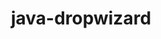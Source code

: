 ---
title: java-dropwizard
registryType: instrumentation
tags:
  - opentracing
  - Java
repo: https://github.com/opentracing-contrib/java-dropwizard
license: Apache License 2.0
description: (deprecated) OpenTracing instrumentation for the Dropwizard framework
authors: OpenTracing Contributors
---